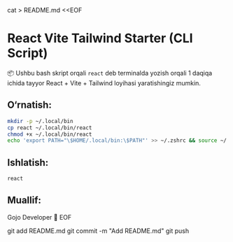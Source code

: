 cat > README.md <<EOF
# React Vite Tailwind Starter (CLI Script)

📦 Ushbu bash skript orqali `react` deb terminalda yozish orqali 1 daqiqa ichida tayyor React + Vite + Tailwind loyihasi yaratishingiz mumkin.

## O‘rnatish:

```bash
mkdir -p ~/.local/bin
cp react ~/.local/bin/react
chmod +x ~/.local/bin/react
echo 'export PATH="\$HOME/.local/bin:\$PATH"' >> ~/.zshrc && source ~/.zshrc
```

## Ishlatish:

```bash
react
```

## Muallif:
Gojo Developer 💙
EOF

git add README.md
git commit -m "Add README.md"
git push
